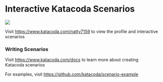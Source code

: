 # Interactive Katacoda Scenarios

[![](http://shields.katacoda.com/katacoda/natty7159/count.svg)](https://www.katacoda.com/natty7159 "Get your profile on Katacoda.com")

Visit https://www.katacoda.com/natty7159 to view the profile and interactive scenarios

### Writing Scenarios
Visit https://www.katacoda.com/docs to learn more about creating Katacoda scenarios

For examples, visit https://github.com/katacoda/scenario-example
